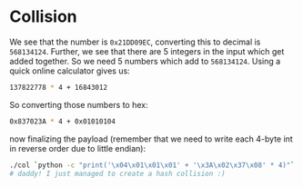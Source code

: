 # Collision

We see that the number is `0x21DD09EC`, converting this to decimal is `568134124`. Further,
we see that there are 5 integers in the input which get added together. So we need 5 numbers which add to `568134124`.
Using a quick online calculator gives us:

```sh
137822778 * 4 + 16843012
```

So converting those numbers to hex:

```sh
0x837023A * 4 + 0x01010104
```

now finalizing the payload (remember that we need to write each 4-byte int in reverse order due to little endian):

```sh
./col `python -c "print('\x04\x01\x01\x01' + '\x3A\x02\x37\x08' * 4)"`
# daddy! I just managed to create a hash collision :)
```
